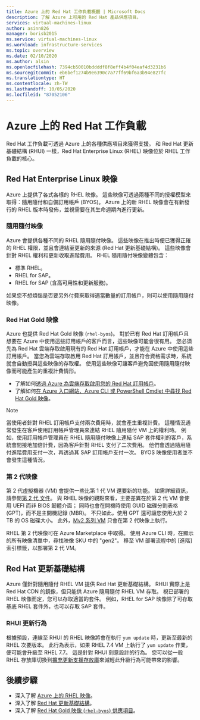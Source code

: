 ```yaml
---
title: Azure 上的 Red Hat 工作負載概觀 | Microsoft Docs
description: 了解 Azure 上可用的 Red Hat 產品供應項目。
services: virtual-machines-linux
author: asinn826
manager: borisb2015
ms.service: virtual-machines-linux
ms.workload: infrastructure-services
ms.topic: overview
ms.date: 02/10/2020
ms.author: alsin
ms.openlocfilehash: 7394cb50010bddddf8f8eff4b4f04eaf4d3231b6
ms.sourcegitcommit: eb6bef1274b9e6390c7a77ff69bf6a3b94e827fc
ms.translationtype: HT
ms.contentlocale: zh-TW
ms.lasthandoff: 10/05/2020
ms.locfileid: "87052106"
---
```

# <a name="red-hat-workloads-on-azure"></a>Azure 上的 Red Hat 工作負載

Red Hat 工作負載可透過 Azure 上的各種供應項目來獲得支援。 和 Red Hat 更新基礎結構 (RHUI) 一樣，Red Hat Enterprise Linux (RHEL) 映像位於 RHEL 工作負載的核心。

## <a name="red-hat-enterprise-linux-images"></a>Red Hat Enterprise Linux 映像

Azure 上提供了各式各樣的 RHEL 映像。 這些映像可透過兩種不同的授權模型來取得：隨用隨付和自備訂用帳戶 (BYOS)。 Azure 上的新 RHEL 映像會在有新發行的 RHEL 版本時發佈，並視需要在其生命週期內進行更新。

### <a name="pay-as-you-go-images"></a>隨用隨付映像

Azure 會提供各種不同的 RHEL 隨用隨付映像。 這些映像在推出時便已獲得正確的 RHEL 權限，並且會連結至更新的來源 (Red Hat 更新基礎結構)。 這些映像會針對 RHEL 權利和更新收取進階費用。 RHEL 隨用隨付映像變體包含：

* 標準 RHEL。
* RHEL for SAP。
* RHEL for SAP (含高可用性和更新服務)。

如果您不想煩惱是否要另外付費來取得適當數量的訂用帳戶，則可以使用隨用隨付映像。

### <a name="red-hat-gold-images"></a>Red Hat Gold 映像

Azure 也提供 Red Hat Gold 映像 (`rhel-byos`)。 對於已有 Red Hat 訂用帳戶且想要在 Azure 中使用這些訂用帳戶的客戶而言，這些映像可能會很有用。 您必須先為 Red Hat 雲端存取啟用現有的 Red Hat 訂用帳戶，才能在 Azure 中使用這些訂用帳戶。 當您為雲端存取啟用 Red Hat 訂用帳戶，並且符合資格需求時，系統就會自動授與這些映像的存取權。 使用這些映像可讓客戶避免因使用隨用隨付映像而可能產生的重複計費情形。
* 了解如何[透過 Azure 為雲端存取啟用您的 Red Hat 訂用帳戶](https://access.redhat.com/documentation/en-us/red_hat_subscription_management/1/html/red_hat_cloud_access_reference_guide/con-enable-subs)。
* 了解如何[在 Azure 入口網站、Azure CLI 或 PowerShell Cmdlet 中尋找 Red Hat Gold 映像](./byos.md)。

> [!NOTE]
> 當使用者針對 RHEL 訂用帳戶支付兩次費用時，就會產生重複計費。 這種情況通常發生在客戶使用訂用帳戶管理員來連結 RHEL 隨用隨付 VM 上的權利時。 例如，使用訂用帳戶管理員在 RHEL 隨用隨付映像上連結 SAP 套件權利的客戶，系統會間接地加倍計費，因為客戶針對 RHEL 支付了二次費用。 他們會透過隨用隨付進階費用支付一次，再透過其 SAP 訂用帳戶支付一次。 BYOS 映像使用者並不會發生這種情況。

### <a name="generation-2-images"></a>第 2 代映像

第 2 代虛擬機器 (VM) 會提供一些比第 1 代 VM 還要新的功能。 如需詳細資訊，請參閱[第 2 代 文件](../../linux/generation-2.md)。 與 RHEL 映像的觀點來看，主要差異在於第 2 代 VM 會使用 UEFI 而非 BIOS 韌體介面； 同時也會在開機時使用 GUID 磁碟分割表格 (GPT)，而不是主開機記錄 (MBR)。 不只如此，使用 GPT 還可讓您使用大於 2 TB 的 OS 磁碟大小。 此外，[Mv2 系列 VM](../../mv2-series.md) 只會在第 2 代映像上執行。

RHEL 第 2 代映像可在 Azure Marketplace 中取得。 使用 Azure CLI 時，在顯示的所有映像清單中，尋找映像 SKU 中的 "gen2"。 移至 VM 部署流程中的 [進階] 索引標籤，以部署第 2 代 VM。

## <a name="red-hat-update-infrastructure"></a>Red Hat 更新基礎結構

Azure 僅針對隨用隨付 RHEL VM 提供 Red Hat 更新基礎結構。 RHUI 實際上是 Red Hat CDN 的鏡像，但只能供 Azure 隨用隨付 RHEL VM 存取。 視已部署的 RHEL 映像而定，您可以存取適當的套件。 例如，RHEL for SAP 映像除了可存取基底 RHEL 套件外，也可以存取 SAP 套件。

### <a name="rhui-update-behavior"></a>RHUI 更新行為

根據預設，連線至 RHUI 的 RHEL 映像將會在執行 `yum update` 時，更新至最新的 RHEL 次要版本。 此行為表示，如果 RHEL 7.4 VM 上執行了 `yum update` 作業，便可能會升級至 RHEL 7.7。 這是針對 RHUI 刻意設計的行為。 您可以從一般 RHEL 存放庫切換到[擴充更新支援存放庫](./redhat-rhui.md#rhel-eus-and-version-locking-rhel-vms)來減輕此升級行為可能帶來的影響。

## <a name="next-steps"></a>後續步驟

* 深入了解 [Azure 上的 RHEL 映像](./redhat-images.md)。
* 深入了解 [Red Hat 更新基礎結構](./redhat-rhui.md)。
* 深入了解 [Red Hat Gold 映像 (`rhel-byos`) 供應項目](./byos.md)。
